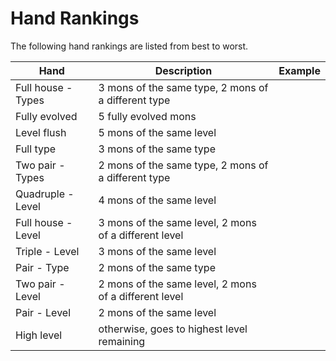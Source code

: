 Hand Rankings
===========

The following hand rankings are listed from best to worst.

| Hand		| Description	| Example	|
| ----  	| -----------	| -------	|
| Full house - Types | 3 mons of the same type, 2 mons of a different type | |
| Fully evolved	| 5 fully evolved mons	| 	|
| Level flush	| 5 mons of the same level 	| 	|
| Full type 	| 3 mons of the same type 	| 	|
| Two pair - Types 	| 2 mons of the same type, 2 mons of a different type 	| 	|
| Quadruple - Level 	| 	4 mons of the same level 	| 	|
| Full house - Level 	| 3 mons of the same level, 2 mons of a different level |	|
| Triple - Level 	| 3 mons of the same level 	| 	|
| Pair - Type 	| 2 mons of the same type 	| 	|
| Two pair - Level 	| 2 mons of the same level, 2 mons of a different level | 	|
| Pair - Level 	| 2 mons of the same level 	| 	|
| High level 	| otherwise, goes to highest level remaining 	| 	|